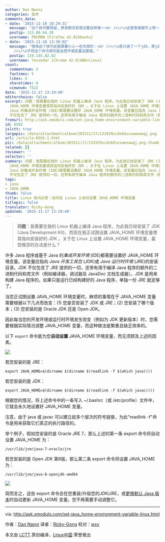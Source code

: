 ```yaml
---
author: Dan Nanni
categories: 技术
comments_data:
- date: '2015-11-18 10:29:31'
  message: "这个技巧要保留，原来都没有想过要这样做～<br />\r\n还是思维跟不上呀～"
  postip: 113.88.64.38
  username: POCMON [Firefox 42.0|Ubuntu]
- date: '2015-11-18 13:30:02'
  message: "使用这个技巧还是需要小心一些东西的：<br />\r\n若只装了一个jdk，那jdk需要安装在bash可以自动找到的位置；<br />\r\n如果装了多个，那就要管理好环境变量，或者设置好update-alternatives。<br
    />\r\n不然这个命令很可能会把环境变量设置错。"
  postip: 119.145.82.82
  username: Tessedar [Chrome 42.0|GNU/Linux]
count:
  commentnum: 2
  favtimes: 5
  likes: 0
  sharetimes: 0
  viewnum: 7522
date: '2015-11-17 13:19:40'
editorchoice: false
excerpt: 问题：我需要在我的 Linux 机器上编译 Java 程序。为此我已经安装了 JDK (Java Development Kit)，而现在我正试图设置
  JAVA_HOME 环境变量使其指向安装好的 JDK 。关于在 Linux 上设置 JAVA_HOME 环境变量，最受推崇的办法是什么？  许多 Java 程序或基于
  Java 的集成开发环境 (IDE)都需要设置好 JAVA_HOME 环境变量。该变量应指向 Java 开发工具包 (JDK)或 Java 运行时环境 (JRE)的安装目录。JDK
  不仅包含了 JRE 提供的一切，还带有用于编译 Java 程序的额外的二进制代码和库文件（例如编译器，调试器及 JavaDoc 文档生成器）。JDK 是用
fromurl: http://ask.xmodulo.com/set-java_home-environment-variable-linux.html
id: 6592
islctt: true
largepic: /data/attachment/album/201511/17/131929scdx6dsxsweeawqj.png
url: /article-6592-1.html
pic: /data/attachment/album/201511/17/131929scdx6dsxsweeawqj.png.thumb.jpg
related: []
reviewer: ''
selector: ''
summary: 问题：我需要在我的 Linux 机器上编译 Java 程序。为此我已经安装了 JDK (Java Development Kit)，而现在我正试图设置
  JAVA_HOME 环境变量使其指向安装好的 JDK 。关于在 Linux 上设置 JAVA_HOME 环境变量，最受推崇的办法是什么？  许多 Java 程序或基于
  Java 的集成开发环境 (IDE)都需要设置好 JAVA_HOME 环境变量。该变量应指向 Java 开发工具包 (JDK)或 Java 运行时环境 (JRE)的安装目录。JDK
  不仅包含了 JRE 提供的一切，还带有用于编译 Java 程序的额外的二进制代码和库文件（例如编译器，调试器及 JavaDoc 文档生成器）。JDK 是用
tags:
- java
- JAVA_HOME
thumb: false
title: Linux 有问必答：如何在 Linux 上自动设置 JAVA_HOME 环境变量
titlepic: false
translator: Ricky-Gong
updated: '2015-11-17 13:19:40'
---
```



> 
> **问题**：我需要在我的 Linux 机器上编译 Java 程序。为此我已经安装了 JDK (Java Development Kit)，而现在我正试图设置 JAVA\_HOME 环境变量使其指向安装好的 JDK 。关于在 Linux 上设置 JAVA\_HOME 环境变量，最受推崇的办法是什么？
> 
> 
> 


许多 Java 程序或基于 Java 的*集成开发环境* (IDE)都需要设置好 JAVA\_HOME 环境变量。该变量应指向 *Java 开发工具包* (JDK)或 *Java 运行时环境* (JRE)的安装目录。JDK 不仅包含了 JRE 提供的一切，还带有用于编译 Java 程序的额外的二进制代码和库文件（例如编译器，调试器及 JavaDoc 文档生成器）。JDK 是用来构建 Java 程序的，如果只是运行已经构建好的 Java 程序，单独一份 JRE 就足够了。


当您正试图设置 JAVA\_HOME 环境变量时，麻烦的事情在于 JAVA\_HOME 变量需要根据以下几点而改变：(1) 您是否安装了 JDK 或 JRE；(2) 您安装了哪个版本；(3) 您安装的是 Oracle JDK 还是 Open JDK。


因此每当您的开发环境或运行时环境发生改变（例如为 JDK 更新版本）时，您需要根据实际情况调整 JAVA\_HOME 变量，而这种做法是繁重且缺乏效率的。


以下 `export` 命令能为您**自动设置** JAVA\_HOME 环境变量，而无须顾及上述的因素。


![](/data/attachment/album/201511/17/131929scdx6dsxsweeawqj.png)


若您安装的是 JRE：



```
export JAVA_HOME=$(dirname $(dirname $(readlink -f $(which java))))

```

若您安装的是 JDK：



```
export JAVA_HOME=$(dirname $(dirname $(readlink -f $(which javac))))

```

根据您的情况，将上述命令中的一条写入 ~/.bashrc（或 /etc/profile）文件中，它就会永久地设置好 JAVA\_HOME 变量。


注意，由于 java 或 javac 可以建立起多个层次的符号链接，为此"readlink -f"命令是用来获取它们真正的执行路径的。


举个例子，假如您安装的是 Oracle JRE 7，那么上述的第一条 export 命令将自动设置 JAVA\_HOME 为：



```
/usr/lib/jvm/java-7-oracle/jre

```

若您安装的是 Open JDK 第8版，那么第二条 export 命令将设置 JAVA\_HOME 为：



```
/usr/lib/jvm/java-8-openjdk-amd64

```

![](/data/attachment/album/201511/17/131941nki1kf7gv9g5nkcg.jpg)


简而言之，这些 export 命令会在您重装/升级您的JDK/JRE，或[更换默认 Java 版本](http://ask.xmodulo.com/change-default-java-version-linux.html)时自动更新 JAVA\_HOME 变量。您不再需要手动调整它。




---


via: <http://ask.xmodulo.com/set-java_home-environment-variable-linux.html>


作者：[Dan Nanni](http://ask.xmodulo.com/author/nanni) 译者：[Ricky-Gong](https://github.com/Ricky-Gong) 校对：[wxy](https://github.com/wxy)


本文由 [LCTT](https://github.com/LCTT/TranslateProject) 原创编译，[Linux中国](https://linux.cn/) 荣誉推出